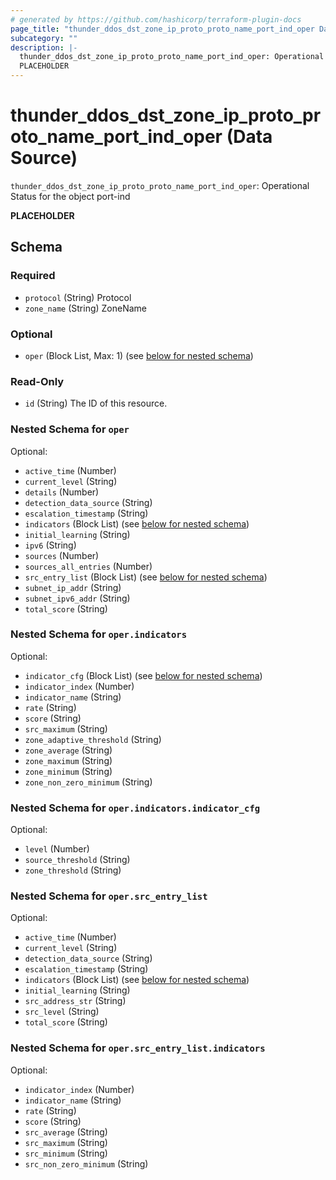 ```yaml
---
# generated by https://github.com/hashicorp/terraform-plugin-docs
page_title: "thunder_ddos_dst_zone_ip_proto_proto_name_port_ind_oper Data Source - terraform-provider-thunder"
subcategory: ""
description: |-
  thunder_ddos_dst_zone_ip_proto_proto_name_port_ind_oper: Operational Status for the object port-ind
  PLACEHOLDER
---
```


# thunder_ddos_dst_zone_ip_proto_proto_name_port_ind_oper (Data Source)

`thunder_ddos_dst_zone_ip_proto_proto_name_port_ind_oper`: Operational Status for the object port-ind

__PLACEHOLDER__



<!-- schema generated by tfplugindocs -->
## Schema

### Required

- `protocol` (String) Protocol
- `zone_name` (String) ZoneName

### Optional

- `oper` (Block List, Max: 1) (see [below for nested schema](#nestedblock--oper))

### Read-Only

- `id` (String) The ID of this resource.

<a id="nestedblock--oper"></a>
### Nested Schema for `oper`

Optional:

- `active_time` (Number)
- `current_level` (String)
- `details` (Number)
- `detection_data_source` (String)
- `escalation_timestamp` (String)
- `indicators` (Block List) (see [below for nested schema](#nestedblock--oper--indicators))
- `initial_learning` (String)
- `ipv6` (String)
- `sources` (Number)
- `sources_all_entries` (Number)
- `src_entry_list` (Block List) (see [below for nested schema](#nestedblock--oper--src_entry_list))
- `subnet_ip_addr` (String)
- `subnet_ipv6_addr` (String)
- `total_score` (String)

<a id="nestedblock--oper--indicators"></a>
### Nested Schema for `oper.indicators`

Optional:

- `indicator_cfg` (Block List) (see [below for nested schema](#nestedblock--oper--indicators--indicator_cfg))
- `indicator_index` (Number)
- `indicator_name` (String)
- `rate` (String)
- `score` (String)
- `src_maximum` (String)
- `zone_adaptive_threshold` (String)
- `zone_average` (String)
- `zone_maximum` (String)
- `zone_minimum` (String)
- `zone_non_zero_minimum` (String)

<a id="nestedblock--oper--indicators--indicator_cfg"></a>
### Nested Schema for `oper.indicators.indicator_cfg`

Optional:

- `level` (Number)
- `source_threshold` (String)
- `zone_threshold` (String)



<a id="nestedblock--oper--src_entry_list"></a>
### Nested Schema for `oper.src_entry_list`

Optional:

- `active_time` (Number)
- `current_level` (String)
- `detection_data_source` (String)
- `escalation_timestamp` (String)
- `indicators` (Block List) (see [below for nested schema](#nestedblock--oper--src_entry_list--indicators))
- `initial_learning` (String)
- `src_address_str` (String)
- `src_level` (String)
- `total_score` (String)

<a id="nestedblock--oper--src_entry_list--indicators"></a>
### Nested Schema for `oper.src_entry_list.indicators`

Optional:

- `indicator_index` (Number)
- `indicator_name` (String)
- `rate` (String)
- `score` (String)
- `src_average` (String)
- `src_maximum` (String)
- `src_minimum` (String)
- `src_non_zero_minimum` (String)


